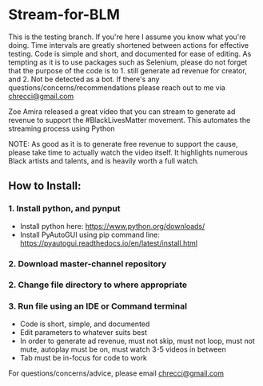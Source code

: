 # Stream-for-BLM

This is the testing branch. If you're here I assume you know what you're doing. Time intervals are greatly shortened between actions for effective testing. Code is simple and short, and documented for ease of editing. As tempting as it is to use packages such as Selenium, please do not forget that the purpose of the code is to 1. still generate ad revenue for creator, and 2. Not be detected as a bot. If there's any questions/concerns/recommendations please reach out to me via chrecci@gmail.com

Zoe Amira released a great video that you can stream to generate ad revenue to support the #BlackLivesMatter movement. This automates the streaming process using Python

NOTE: As good as it is to generate free revenue to support the cause, please take time to actually watch the video itself. It highlights numerous Black artists and talents, and is heavily worth a full watch.

## How to Install:

### 1. Install python, and pynput
  - Install python here: https://www.python.org/downloads/
  - Install PyAutoGUI using pip command line: https://pyautogui.readthedocs.io/en/latest/install.html
  
### 2. Download master-channel repository

### 2. Change file directory to where appropriate

### 3. Run file using an IDE or Command terminal
  - Code is short, simple, and documented
  - Edit parameters to whatever suits best
  - In order to generate ad revenue, must not skip, must not loop, must not mute, autoplay must be on, must watch 3-5 videos in between
  - Tab must be in-focus for code to work
  

For questions/concerns/advice, please email chrecci@gmail.com



